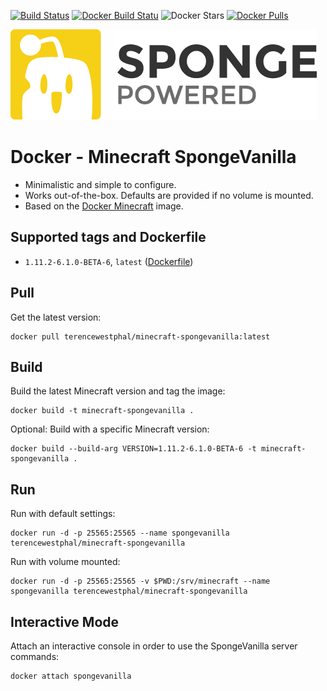 [![Build Status](https://travis-ci.org/terencewestphal/docker-minecraft-spongevanilla.svg?branch=develop)](https://travis-ci.org/terencewestphal/docker-minecraft-spongevanilla) [![Docker Build Statu](https://img.shields.io/docker/build/terencewestphal/minecraft-spongevanilla.svg)](https://hub.docker.com/r/terencewestphal/minecraft-spongevanilla/builds/) ![Docker Stars](https://img.shields.io/docker/stars/terencewestphal/minecraft-spongevanilla.svg) [![Docker Pulls](https://img.shields.io/docker/pulls/terencewestphal/minecraft-spongevanilla.svg)](https://hub.docker.com/r/terencewestphal/minecraft-spongevanilla/) 

[![SpongeVanilla](https://github.com/terencewestphal/docker-minecraft-spongevanilla/blob/master/logo.png?raw=true)](https://www.spongepowered.org) 

# Docker - Minecraft SpongeVanilla

- Minimalistic and simple to configure.
- Works out-of-the-box. Defaults are provided if no volume is mounted.
- Based on the [Docker Minecraft](https://hub.docker.com/r/terencewestphal/minecraft/) image.

## Supported tags and Dockerfile

- `1.11.2-6.1.0-BETA-6`, `latest` ([Dockerfile](https://raw.githubusercontent.com/terencewestphal/docker-minecraft-spongevanilla/1.11.2-6.1.0-BETA-6/Dockerfile))


## Pull  

Get the latest version:
```
docker pull terencewestphal/minecraft-spongevanilla:latest
```

## Build  

Build the latest Minecraft version and tag the image:   
```
docker build -t minecraft-spongevanilla .
```

Optional: Build with a specific Minecraft version:   
```
docker build --build-arg VERSION=1.11.2-6.1.0-BETA-6 -t minecraft-spongevanilla .
```

## Run
  
Run with default settings:
```
docker run -d -p 25565:25565 --name spongevanilla terencewestphal/minecraft-spongevanilla
```

Run with volume mounted: 
```
docker run -d -p 25565:25565 -v $PWD:/srv/minecraft --name spongevanilla terencewestphal/minecraft-spongevanilla
```

## Interactive Mode 

Attach an interactive console in order to use the SpongeVanilla server commands:
```
docker attach spongevanilla
```